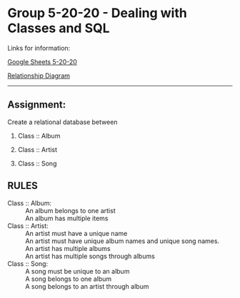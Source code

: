 # Group 5-20-20 - Dealing with Classes and SQL

Links for information:

[Google Sheets 5-20-20](https://docs.google.com/spreadsheets/d/1RGOYBuG0Bu5QgQnuIgoaBYOLj2vm-I4ev9T_l9tXRng/edit?usp=sharing)

[Relationship Diagram](https://drive.google.com/file/d/1Tgu8KHpLVkpyrsYzIf382tGSlmfKa3jR/view?usp=sharing)

-----
## Assignment:

Create a relational database between

1. Class :: Album

2. Class :: Artist

3. Class :: Song

## RULES
<dl> 

<dt>Class :: Album: </dt>
    <dd>An album belongs to one artist</dd>
    <dd>An album has multiple items</dd>

<dt> Class :: Artist: </dt>
    <dd>An artist must have a unique name</dd>
    <dd>An artist must have unique album names and unique song names.</dd>
    <dd>An artist has multiple albums</dd>
    <dd>An artist has multiple songs through albums</dd>

<dt>Class :: Song: </dt>
    <dd>A song must be unique to an album</dd>
    <dd>A song belongs to one album</dd>
    <dd>A song belongs to an artist through album</dd>

</dl>  

